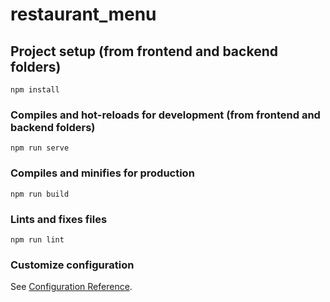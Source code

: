 # restaurant_menu

## Project setup (from frontend and backend folders)
```
npm install
```

### Compiles and hot-reloads for development (from frontend and backend folders)
```
npm run serve
```

### Compiles and minifies for production
```
npm run build
```

### Lints and fixes files
```
npm run lint
```

### Customize configuration
See [Configuration Reference](https://cli.vuejs.org/config/).
